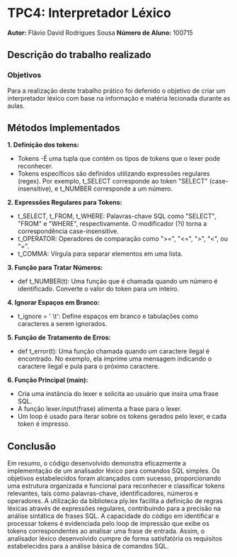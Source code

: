 # TPC4: Interpretador Léxico
**Autor:** Flávio David Rodrigues Sousa
**Número de Aluno:** 100715

## Descrição do trabalho realizado

### Objetivos
Para a realização deste trabalho prático foi defenido o objetivo de criar um interpretador léxico com base na informação e matéria lecionada durante as aulas.

## Métodos Implementados
**1. Definição dos tokens:**
- Tokens -É uma tupla que contém os tipos de tokens que o lexer pode reconhecer.
- Tokens específicos são definidos utilizando expressões regulares (regex). Por exemplo, t_SELECT corresponde ao token "SELECT" (case-insensitive), e t_NUMBER corresponde a um número.

**2. Expressões Regulares para Tokens:**
- t_SELECT, t_FROM, t_WHERE: Palavras-chave SQL como "SELECT", "FROM" e "WHERE", respectivamente. O modificador (?i) torna a correspondência case-insensitive.
- t_OPERATOR: Operadores de comparação como ">=", "<=", ">", "<", ou "=".
- t_COMMA: Vírgula para separar elementos em uma lista.

**3. Função para Tratar Números:**
- def t_NUMBER(t): Uma função que é chamada quando um número é identificado. Converte o valor do token para um inteiro.

**4. Ignorar Espaços em Branco:**
- t_ignore = ' \t': Define espaços em branco e tabulações como caracteres a serem ignorados.

**5. Função de Tratamento de Erros:**
- def t_error(t): Uma função chamada quando um caractere ilegal é encontrado. No exemplo, ela imprime uma mensagem indicando o caractere ilegal e pula para o próximo caractere.

**6. Função Principal (main):**
- Cria uma instância do lexer e solicita ao usuário que insira uma frase SQL.
- A função lexer.input(frase) alimenta a frase para o lexer.
- Um loop é usado para iterar sobre os tokens gerados pelo lexer, e cada token é impresso.

## Conclusão
Em resumo, o código desenvolvido demonstra eficazmente a implementação de um analisador léxico para comandos SQL simples. Os objetivos estabelecidos foram alcançados com sucesso, proporcionando uma estrutura organizada e funcional para reconhecer e classificar tokens relevantes, tais como palavras-chave, identificadores, números e operadores. A utilização da biblioteca ply.lex facilita a definição de regras léxicas através de expressões regulares, contribuindo para a precisão na análise sintática de frases SQL. A capacidade do código em identificar e processar tokens é evidenciada pelo loop de impressão que exibe os tokens correspondentes ao analisar uma frase de entrada. Assim, o analisador léxico desenvolvido cumpre de forma satisfatória os requisitos estabelecidos para a análise básica de comandos SQL.
